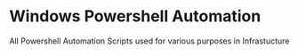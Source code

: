 # Windows Powershell Automation
All Powershell Automation Scripts used for various purposes in Infrastucture
